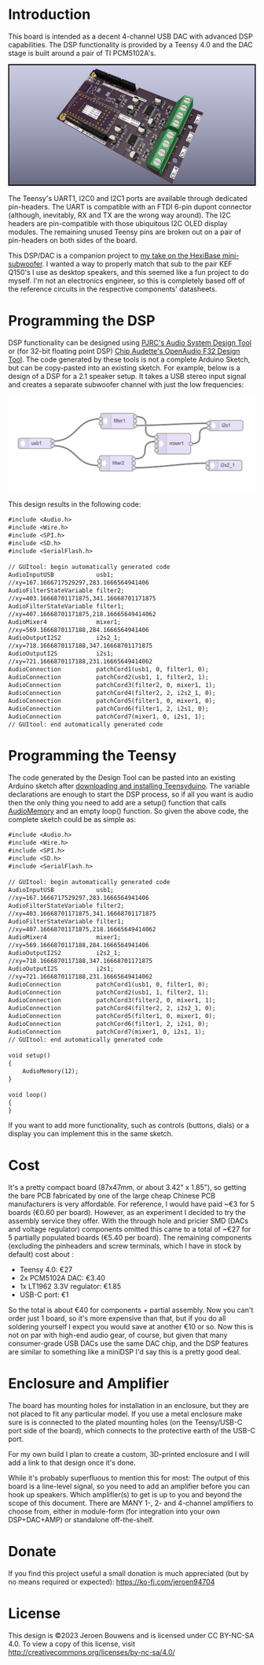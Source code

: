 # Introduction

This board is intended as a decent 4-channel USB DAC with advanced DSP capabilities. The DSP functionality is provided by a Teensy 4.0 and the DAC stage is built around a pair of TI PCM5102A's.

![Beauty shot of the PCB rendered by KiCad](images/BeautyShot.jpg)

The Teensy's UART1, I2C0 and I2C1 ports are available through dedicated pin-headers. The UART is compatible with an FTDI 6-pin dupont connector (although, inevitably, RX and TX are the wrong way around). The I2C headers are pin-compatible with those ubiquitous I2C OLED display modules. The remaining unused Teensy pins are broken out on a pair of pin-headers on both sides of the board.

This DSP/DAC is a companion project to [my take on the HexiBase mini-subwoofer](https://www.printables.com/model/609048-hexibase-3d-printed-mini-subwoofer-redux). I wanted a way to properly match that sub to the pair KEF Q150's I use as desktop speakers, and this seemed like a fun project to do myself. I'm not an electronics engineer, so this is completely based off of the reference circuits in the respective components' datasheets.

# Programming the DSP

DSP functionality can be designed using [PJRC's Audio System Design Tool](https://www.janbob.com/electron/OpenAudio_Design_Tool/index.html) or (for 32-bit floating point DSP) [Chip Audette's OpenAudio F32 Design Tool](https://www.janbob.com/electron/OpenAudio_Design_Tool/index.html). The code generated by these tools is not a complete Arduino Sketch, but can be copy-pasted into an existing sketch. For example, below is a design of a DSP for a 2.1 speaker setup. It takes a USB stereo input signal and creates a separate subwoofer channel with just the low frequencies:

![A DSP design consisting of a USB input, 2 filters, a mixer and 2 I2S outputs](images/AudioSystemDesignToolExample.jpg)

This design results in the following code:

    #include <Audio.h>
    #include <Wire.h>
    #include <SPI.h>
    #include <SD.h>
    #include <SerialFlash.h>

    // GUItool: begin automatically generated code
    AudioInputUSB            usb1;           //xy=167.1666717529297,283.1666564941406
    AudioFilterStateVariable filter2;        //xy=403.16668701171875,341.16668701171875
    AudioFilterStateVariable filter1;        //xy=407.16668701171875,218.16665649414062
    AudioMixer4              mixer1;         //xy=569.1666870117188,284.1666564941406
    AudioOutputI2S2          i2s2_1;         //xy=718.1666870117188,347.16668701171875
    AudioOutputI2S           i2s1;           //xy=721.1666870117188,231.16665649414062
    AudioConnection          patchCord1(usb1, 0, filter1, 0);
    AudioConnection          patchCord2(usb1, 1, filter2, 1);
    AudioConnection          patchCord3(filter2, 0, mixer1, 1);
    AudioConnection          patchCord4(filter2, 2, i2s2_1, 0);
    AudioConnection          patchCord5(filter1, 0, mixer1, 0);
    AudioConnection          patchCord6(filter1, 2, i2s1, 0);
    AudioConnection          patchCord7(mixer1, 0, i2s1, 1);
    // GUItool: end automatically generated code

# Programming the Teensy

The code generated by the Design Tool can be pasted into an existing Arduino sketch after [downloading and installing Teensyduino](https://www.pjrc.com/teensy/td_download.html). The variable declarations are enough to start the DSP process, so if all you want is audio then the only thing you need to add are a setup() function that calls [AudioMemory](https://www.pjrc.com/teensy/td_libs_AudioConnection.html) and an empty loop() function. So given the above code, the complete sketch could be as simple as:

    #include <Audio.h>
    #include <Wire.h>
    #include <SPI.h>
    #include <SD.h>
    #include <SerialFlash.h>

    // GUItool: begin automatically generated code
    AudioInputUSB            usb1;           //xy=167.1666717529297,283.1666564941406
    AudioFilterStateVariable filter2;        //xy=403.16668701171875,341.16668701171875
    AudioFilterStateVariable filter1;        //xy=407.16668701171875,218.16665649414062
    AudioMixer4              mixer1;         //xy=569.1666870117188,284.1666564941406
    AudioOutputI2S2          i2s2_1;         //xy=718.1666870117188,347.16668701171875
    AudioOutputI2S           i2s1;           //xy=721.1666870117188,231.16665649414062
    AudioConnection          patchCord1(usb1, 0, filter1, 0);
    AudioConnection          patchCord2(usb1, 1, filter2, 1);
    AudioConnection          patchCord3(filter2, 0, mixer1, 1);
    AudioConnection          patchCord4(filter2, 2, i2s2_1, 0);
    AudioConnection          patchCord5(filter1, 0, mixer1, 0);
    AudioConnection          patchCord6(filter1, 2, i2s1, 0);
    AudioConnection          patchCord7(mixer1, 0, i2s1, 1);
    // GUItool: end automatically generated code

    void setup() 
    {
        AudioMemory(12);
    }

    void loop() 
    {
    }

If you want to add more functionality, such as controls (buttons, dials) or a display you can implement this in the same sketch.

# Cost

It's a pretty compact board (87x47mm, or about 3.42" x 1.85"), so getting the bare PCB fabricated by one of the large cheap Chinese PCB manufacturers is very affordable. For reference, I would have paid ~€3 for 5 boards (€0.60 per board). However, as an experiment I decided to try the assembly service they offer. With the through hole and pricier SMD (DACs and voltage regulator) components omitted this came to a total of ~€27 for 5 partially populated boards (€5.40 per board). The remaining components (excluding the pinheaders and screw terminals, which I have in stock by default) cost about :

- Teensy 4.0: €27
- 2x PCM5102A DAC: €3.40
- 1x LT1962 3.3V regulator: €1.85
- USB-C port: €1

So the total is about €40 for components + partial assembly. Now you can't order just 1 board, so it's more expensive than that, but if you do all soldering yourself I expect you would save at another €10 or so. Now this is not on par with high-end audio gear, of course, but given that many consumer-grade USB DACs use the same DAC chip, and the DSP features are similar to something like a miniDSP I'd say this is a pretty good deal.

# Enclosure and Amplifier

The board has mounting holes for installation in an enclosure, but they are not placed to fit any particular model. If you use a metal enclosure make sure is is connected to the plated mounting holes (on the Teensy/USB-C port side of the board), which connects to the protective earth of the USB-C port.

For my own build I plan to create a custom, 3D-printed enclosure and I will add a link to that design once it's done.

While it's probably superfluous to mention this for most: The output of this board is a line-level signal, so you need to add an amplifier before you can hook up speakers. Which amplifier(s) to get is up to you and beyond the scope of this document. There are MANY 1-, 2- and 4-channel amplifiers to choose from, either in module-form (for integration into your own DSP+DAC+AMP) or standalone off-the-shelf.

# Donate

If you find this project useful a small donation is much appreciated (but by no means required or expected): https://ko-fi.com/jeroen94704

# License 

This design is ©2023 Jeroen Bouwens and is licensed under CC BY-NC-SA 4.0. To view a copy of this license, visit http://creativecommons.org/licenses/by-nc-sa/4.0/